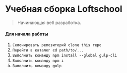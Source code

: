 # Учебная сборка Loftschool

> Начинающая веб разработка.

#### Для начала работы

1. ```Склонировать репозиторий clone this repo```
2. ```Перейти в каталог cd path/to/...```
3. ```Выполнить команду npm install --global gulp-cli``` 
4. ```Выполнить команду npm i```  
5. ```Выполнить команду gulp``` 


